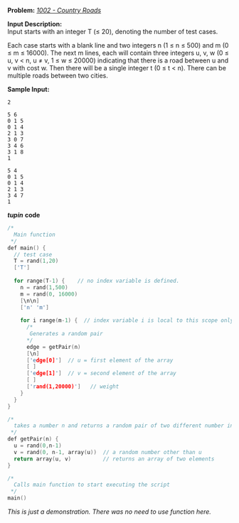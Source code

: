 **Problem:** 
*[1002 - Country Roads](http://www.lightoj.com/volume_showproblem.php?problem=1002)*

**Input Description:**    
Input starts with an integer T (≤ 20), denoting the number of test cases.

Each case starts with a blank line and two integers n (1 ≤ n ≤ 500) and m (0 ≤ m ≤ 16000).
The next m lines, each will contain three integers u, v, w (0 ≤ u, v < n, u ≠ v, 1 ≤ w ≤ 20000) 
indicating that there is a road between u and v with cost w.
Then there will be a single integer t (0 ≤ t < n). 
There can be multiple roads between two cities.

**Sample Input:**
```
2
 
5 6
0 1 5
0 1 4
2 1 3
3 0 7
3 4 6
3 1 8
1
 
5 4
0 1 5
0 1 4
2 1 3
3 4 7
1
```

***tupin*** **code** 
```c++
/*
  Main function
 */
def main() {
  // test case
  T = rand(1,20)
  ['T']
  
  for range(T-1) {    // no index variable is defined. 
    n = rand(1,500)
    m = rand(0, 16000)  
    [\n\n]
    ['n' 'm']
    
    for i range(m-1) {  // index variable i is local to this scope only.
      /* 
       Generates a random pair
      */ 
      edge = getPair(n)
      [\n]
      ['edge[0]']  // u = first element of the array
      [ ]
      ['edge[1]']  // v = second element of the array
      [ ]
      ['rand(1,20000)']   // weight 
    }
  }
}

/*
  takes a number n and returns a random pair of two different number in range [0, n-1]
 */
def getPair(n) {
  u = rand(0,n-1)
  v = rand(0, n-1, array(u))  // a random number other than u
  return array(u, v)          // returns an array of two elements 
}

/* 
  Calls main function to start executing the script 
 */
main()
```

*This is just a demonstration. There was no need to use function here.*
